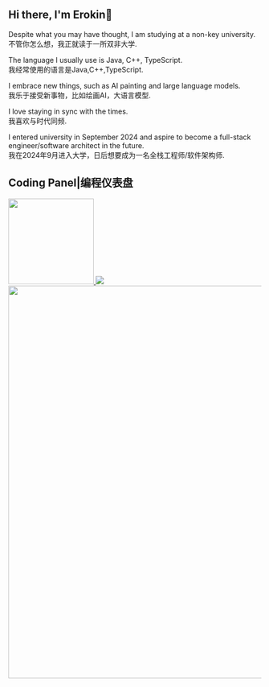 ## Hi there, I'm Erokin👋

<!--
**Erokin/Erokin** is a ✨ _special_ ✨ repository because its `README.md` (this file) appears on your GitHub profile.

Here are some ideas to get you started:

- 🔭 I’m currently working on ...
- 🌱 I’m currently learning ...
- 👯 I’m looking to collaborate on ...
-  I’m looking for help with ...
- 💬 Ask me about ...
- 📫 How to reach me: ...
- 😄 Pronouns: ...
- ⚡ Fun fact: ...
-->

Despite what you may have thought, I am studying at a non-key university.  
不管你怎么想，我正就读于一所双非大学.  

The language I usually use is Java, C++, TypeScript.  
我经常使用的语言是Java,C++,TypeScript.

I embrace new things, such as AI painting and large language models.  
我乐于接受新事物，比如绘画AI，大语言模型.

 I love staying in sync with the times.  
 我喜欢与时代同频.

I entered university in September 2024 and aspire to become a full-stack engineer/software architect in the future.  
我在2024年9月进入大学，日后想要成为一名全栈工程师/软件架构师.



## Coding Panel|编程仪表盘

<a href="https://github.com/anuraghazra/github-readme-stats">
  <img src="https://github-readme-stats.vercel.app/api/top-langs/?username=EROQIN&layout=compact" height='170px'/>
</a>

<a href="https://github.com/anuraghazra/convoychat">
  <img src="https://github-readme-stats.vercel.app/api?username=EROQIN&count_private=true&show_icons=true&hide=issues" />
</a>
<div>
  <img src="https://wakatime.com/share/@36ece3cd-c2ad-45fa-a197-b94830147f38/efad5171-9b00-4c24-917c-3e25f49d39d8.svg" width='780px'/>
</div>
